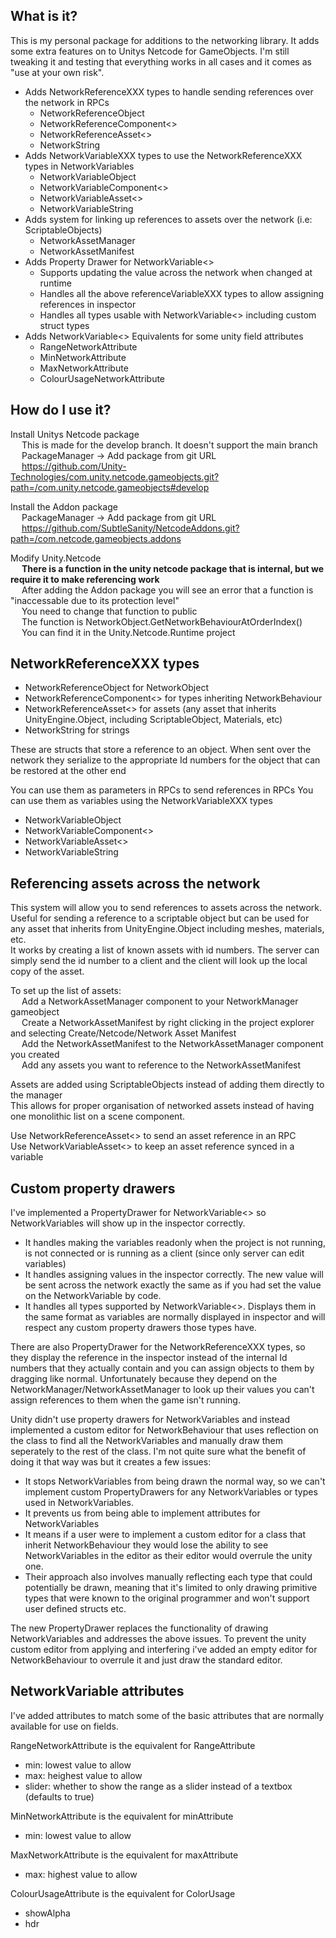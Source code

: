 ## What is it?  
This is my personal package for additions to the networking library. It adds some extra features on to Unitys Netcode for GameObjects. I'm still tweaking it and testing that everything works in all cases and it comes as "use at your own risk".  

- Adds NetworkReferenceXXX types to handle sending references over the network in RPCs
    - NetworkReferenceObject
    - NetworkReferenceComponent<>
    - NetworkReferenceAsset<>
    - NetworkString
- Adds NetworkVariableXXX types to use the NetworkReferenceXXX types in NetworkVariables 
    - NetworkVariableObject
    - NetworkVariableComponent<>
    - NetworkVariableAsset<>
    - NetworkVariableString
- Adds system for linking up references to assets over the network (i.e: ScriptableObjects)
    - NetworkAssetManager
    - NetworkAssetManifest  
- Adds Property Drawer for NetworkVariable<> 
    - Supports updating the value across the network when changed at runtime
    - Handles all the above referenceVariableXXX types to allow assigning references in inspector
    - Handles all types usable with NetworkVariable<> including custom struct types
- Adds NetworkVariable<> Equivalents for some unity field attributes
    - RangeNetworkAttribute
    - MinNetworkAttribute
    - MaxNetworkAttribute
    - ColourUsageNetworkAttribute

## How do I use it?

Install Unitys Netcode package  
&emsp; This is made for the develop branch. It doesn't support the main branch  
&emsp; PackageManager -> Add package from git URL  
&emsp; https://github.com/Unity-Technologies/com.unity.netcode.gameobjects.git?path=/com.unity.netcode.gameobjects#develop  

Install the Addon package  
&emsp; PackageManager -> Add package from git URL  
&emsp; https://github.com/SubtleSanity/NetcodeAddons.git?path=/com.netcode.gameobjects.addons  

Modify Unity.Netcode  
&emsp; **There is a function in the unity netcode package that is internal, but we require it to make referencing work**  
&emsp; After adding the Addon package you will see an error that a function is "inaccessable due to its protection level"  
&emsp; You need to change that function to public  
&emsp; The function is NetworkObject.GetNetworkBehaviourAtOrderIndex()  
&emsp; You can find it in the Unity.Netcode.Runtime project  

## NetworkReferenceXXX types

- NetworkReferenceObject for NetworkObject
- NetworkReferenceComponent<> for types inheriting NetworkBehaviour
- NetworkReferenceAsset<> for assets (any asset that inherits UnityEngine.Object, including ScriptableObject, Materials, etc)
- NetworkString for strings

These are structs that store a reference to an object.
When sent over the network they serialize to the appropriate Id numbers for the object that can be restored at the other end

You can use them as parameters in RPCs to send references in RPCs
You can use them as variables using the NetworkVariableXXX types
- NetworkVariableObject
- NetworkVariableComponent<>
- NetworkVariableAsset<>
- NetworkVariableString

## Referencing assets across the network
This system will allow you to send references to assets across the network. Useful for sending a reference to a scriptable object but can be used for any asset that inherits from UnityEngine.Object including meshes, materials, etc.  
It works by creating a list of known assets with id numbers. The server can simply send the id number to a client and the client will look up the local copy of the asset.

To set up the list of assets:  
&emsp; Add a NetworkAssetManager component to your NetworkManager gameobject  
&emsp; Create a NetworkAssetManifest by right clicking in the project explorer and selecting Create/Netcode/Network Asset Manifest  
&emsp; Add the NetworkAssetManifest to the NetworkAssetManager component you created  
&emsp; Add any assets you want to reference to the NetworkAssetManifest  

Assets are added using ScriptableObjects instead of adding them directly to the manager  
This allows for proper organisation of networked assets instead of having one monolithic list on a scene component. 

Use NetworkReferenceAsset<> to send an asset reference in an RPC    
Use NetworkVariableAsset<> to keep an asset reference synced in a variable

## Custom property drawers

I've implemented a PropertyDrawer for NetworkVariable<> so NetworkVariables will show up in the inspector correctly.  
 - It handles making the variables readonly when the project is not running, is not connected or is running as a client (since only server can edit variables)  
 - It handles assigning values in the inspector correctly. The new value will be sent across the network exactly the same as if you had set the value on the NetworkVariable by code.
 - It handles all types supported by NetworkVariable<>. Displays them in the same format as variables are normally displayed in inspector and will respect any custom property drawers those types have.

There are also PropertyDrawer for the NetworkReferenceXXX types, so they display the reference in the inspector instead of the internal Id numbers that they actually contain and you can assign objects to them by dragging like normal. Unfortunately because they depend on the NetworkManager/NetworkAssetManager to look up their values you can't assign references to them when the game isn't running.  

Unity didn't use property drawers for NetworkVariables and instead implemented a custom editor for NetworkBehaviour that uses reflection on the class to find all the NetworkVariables and manually draw them seperately to the rest of the class. I'm not quite sure what the benefit of doing it that way was but it creates a few issues:
 - It stops NetworkVariables from being drawn the normal way, so we can't implement custom PropertyDrawers for any NetworkVariables or types used in NetworkVariables. 
 - It prevents us from being able to implement attributes for NetworkVariables
 - It  means if a user were to implement a custom editor for a class that inherit NetworkBehaviour they would lose the ability to see NetworkVariables in the editor as their editor would overrule the unity one. 
 - Their approach also involves manually reflecting each type that could potentially be drawn, meaning that it's limited to only drawing primitive types that were known to the original programmer and won't support user defined structs etc.

The new PropertyDrawer replaces the functionality of drawing NetworkVariables and addresses the above issues. To prevent the unity custom editor from applying and interfering i've added an empty editor for NetworkBehaviour to overrule it and just draw the standard editor.  

## NetworkVariable attributes

I've added attributes to match some of the basic attributes that are normally available for use on fields.

RangeNetworkAttribute is the equivalent for RangeAttribute
- min: lowest value to allow
- max: heighest value to allow
- slider: whether to show the range as a slider instead of a textbox (defaults to true)    

MinNetworkAttribute is the equivalent for minAttribute
- min: lowest value to allow

MaxNetworkAttribute is the equivalent for maxAttribute
- max: highest value to allow

ColourUsageAttribute is the equivalent for ColorUsage
- showAlpha
- hdr
